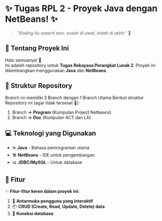 # ✨ Tugas RPL 2 - Proyek Java dengan NetBeans! ✨

> _"Koding itu seperti seni: susah di awal, indah di akhir."_ 🎨

## 🐾 Tentang Proyek Ini

Halo semuanya! 👋  
Ini adalah repository untuk **Tugas Rekayasa Perangkat Lunak 2**. Proyek ini dikembangkan menggunakan **Java** dan **NetBeans**.

## 📂 Struktur Repository

Branch ini memiliki 3 Branch dengan 1 Branch Utama
Berikut struktur Repository ini (agar tidak tersesat 🤗):

1. Branch => **Program** (Kumpulan Project Netbeans)
2. Branch => **Doc** (Kumpulan ACT dan LA)

## 💻 Teknologi yang Digunakan

- ☕ **Java** - Bahasa pemrograman utama
- 🛠️ **NetBeans** - IDE untuk pengembangan
- 📊 **JDBC/MySQL** - Untuk database

## 🚀 Fitur

✨ **Fitur-fitur keren dalam proyek ini:**

1. 🌈 **Antarmuka pengguna yang interaktif**
2. 📦 **CRUD (Create, Read, Update, Delete) data**
3. 💾 **Koneksi database**
